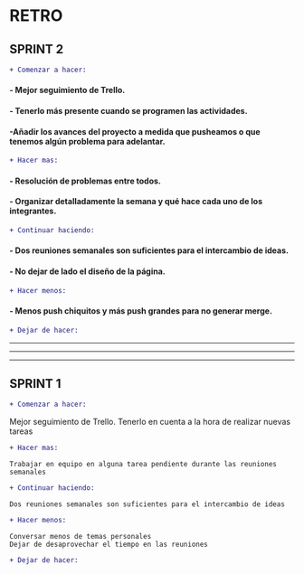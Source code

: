 # RETRO 

## SPRINT 2

```diff
+ Comenzar a hacer: 
```

#### - Mejor seguimiento de Trello. 
#### - Tenerlo más presente cuando se programen las actividades. 
#### -Añadir los avances del proyecto a medida que pusheamos o que tenemos algún problema para adelantar.


```diff
+ Hacer mas:
```

#### - Resolución de problemas entre todos. 
#### - Organizar detalladamente la semana y qué hace cada uno de los integrantes.


```diff
+ Continuar haciendo:
```

#### - Dos reuniones semanales son suficientes para el intercambio de ideas. 
#### - No dejar de lado el diseño de la página.

```diff
+ Hacer menos:
```

#### - Menos push chiquitos y más push grandes para no generar merge.

```diff
+ Dejar de hacer: 
```

___
___
___

## SPRINT 1

```diff
+ Comenzar a hacer: 
```
Mejor seguimiento de Trello. Tenerlo en cuenta a la hora de realizar nuevas tareas

```diff
+ Hacer mas:
```
```
Trabajar en equipo en alguna tarea pendiente durante las reuniones semanales
```
```diff
+ Continuar haciendo:
```
```
Dos reuniones semanales son suficientes para el intercambio de ideas 
```

```diff
+ Hacer menos:
```
```
Conversar menos de temas personales
Dejar de desaprovechar el tiempo en las reuniones
```

```diff
+ Dejar de hacer: 